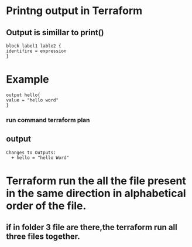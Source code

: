 # Printng output in Terraform
## Output is simillar to print() 
```
block label1 lable2 {
identifire = expression
}
```
# Example
```
output hello{
value = "hello word"
}

```
### run command terraform plan
## output
```
Changes to Outputs:
  + hello = "hello Word"
```
# Terraform run the all the file present in the same direction in alphabetical order of the file.
## if in folder 3 file are there,the terraform run all three files together.
